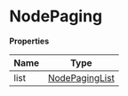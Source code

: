 # NodePaging

**Properties**

| Name | Type                                |
|------|-------------------------------------|
| list | [NodePagingList](NodePagingList.md) |


